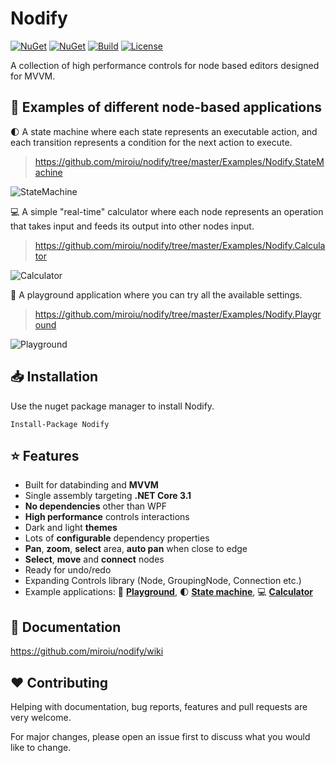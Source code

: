 
# Nodify
[![NuGet](https://img.shields.io/nuget/v/Nodify?style=for-the-badge&logo=nuget)](https://www.nuget.org/packages/Nodify/)
[![NuGet](https://img.shields.io/nuget/dt/Nodify?label=downloads&style=for-the-badge&logo=nuget)](https://www.nuget.org/packages/Nodify)
[![Build](https://img.shields.io/github/workflow/status/miroiu/nodify/Build?style=for-the-badge&logo=.net)](https://github.com/miroiu/nodify/actions)
[![License](https://img.shields.io/github/license/miroiu/nodify?style=for-the-badge)](https://github.com/miroiu/nodify/blob/master/LICENSE)

 A collection of high performance controls for node based editors designed for MVVM.

## 🚀 Examples of different node-based applications

🌓 A state machine where each state represents an executable action, and each transition represents a condition for the next action to execute.

> https://github.com/miroiu/nodify/tree/master/Examples/Nodify.StateMachine

![StateMachine](https://i.imgur.com/nVKV5ly.gif)

💻 A simple "real-time" calculator where each node represents an operation that takes input and feeds its output into other nodes input.

> https://github.com/miroiu/nodify/tree/master/Examples/Nodify.Calculator

![Calculator](https://i.imgur.com/jonrZAq.gif)

🎨 A playground application where you can try all the available settings.

> https://github.com/miroiu/nodify/tree/master/Examples/Nodify.Playground

![Playground](https://i.imgur.com/aqrUpuP.gif)

## 📥 Installation
Use the nuget package manager to install Nodify.

```
Install-Package Nodify
```

## ⭐️ Features
 
 - Built for databinding and **MVVM**
 - Single assembly targeting **.NET Core 3.1**
 - **No dependencies** other than WPF
 - **High performance** controls interactions
 - Dark and light **themes**
 - Lots of **configurable** dependency properties
 - **Pan**, **zoom**, **select** area, **auto pan** when close to edge
 - **Select**, **move** and **connect** nodes
 - Ready for undo/redo
 - Expanding Controls library (Node, GroupingNode, Connection etc.)
 - Example applications: 🎨 [**Playground**](https://github.com/miroiu/nodify/tree/master/Examples/Nodify.Playground), 🌓 [**State machine**](https://github.com/miroiu/nodify/tree/master/Examples/Nodify.StateMachine), 💻 [**Calculator**](https://github.com/miroiu/nodify/tree/master/Examples/Nodify.Calculator)
 
## 📝 Documentation

https://github.com/miroiu/nodify/wiki

## ❤️ Contributing

Helping with documentation, bug reports, features and pull requests are very welcome. 

For major changes, please open an issue first to discuss what you would like to change.
